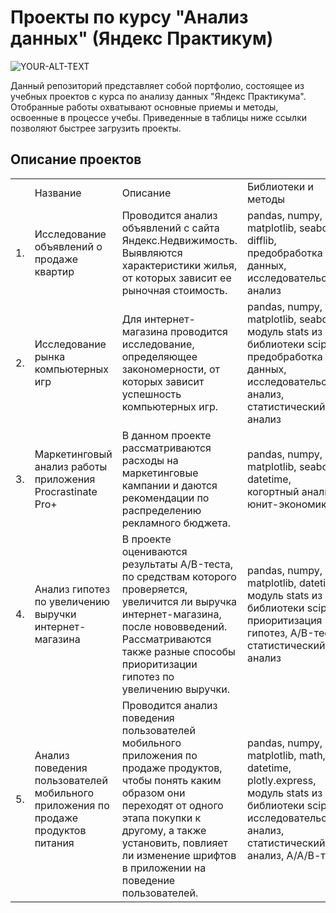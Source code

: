 #    Проекты по курсу "Анализ данных" (Яндекс Практикум)

<picture>
 <source media="(prefers-color-scheme: dark)" srcset="YOUR-DARKMODE-IMAGE">
 <source media="(prefers-color-scheme: light)" srcset="da_YP_images/картинка.jpg">
 <img alt="YOUR-ALT-TEXT" src="YOUR-DEFAULT-IMAGE">
</picture>


Данный репозиторий представляет собой портфолио, состоящее из учебных проектов с курса по анализу данных "Яндекс Практикума". 
Отобранные работы охватывают основные приемы и методы, освоенные в процессе учебы. Приведенные в таблицы ниже ссылки позволяют быстрее загрузить проекты.

## Описание проектов

<table>
  <tr>
    <td>&nbsp;</td>
    <td>Название</td>
    <td>Описание</td>
    <td>Библиотеки и методы</td>
    <td>Ссылка</td>
  </tr>
  <tr>
    <td>1.</td>
    <td>Исследование объявлений о продаже квартир</td>
    <td>Проводится анализ объявлений с сайта Яндекс.Недвижимость. Выявляются характеристики жилья, от которых зависит ее рыночная стоимость.</td>
    <td>pandas, numpy, matplotlib, seaborn, difflib, предобработка данных, исследовательский анализ</td>
    <td><a href="https://nbviewer.org/github/leilaall/da_YP/blob/main/1.%20Исследование%20объявлений%20о%20продаже%20квартир/Исследование%20объявлений%20о%20продаже%20квартир.ipynb" target="_blank">Проект_1</a></td>
  </tr>
  <tr>
    <td>2.</td>
    <td>Исследование рынка компьютерных игр</td>
    <td>Для интернет-магазина проводится исследование, определяющее закономерности, от которых зависит успешность компьютерных игр.</td>
    <td>pandas, numpy, matplotlib, seaborn, модуль stats из библиотеки scipy, предобработка данных, исследовательский анализ, статистический анализ</td>
    <td><a href="https://nbviewer.org/github/leilaall/da_YP/blob/main/2.%20Исследование%20рынка%20компьютерных%20игр/Исследование%20рынка%20компьютерных%20игр.ipynb" target="_blank">Проект_2</a></td>
  </tr>
  <tr>
    <td>3.</td>
    <td>Маркетинговый анализ работы приложения Procrastinate Pro+</td>
    <td>В данном проекте рассматриваются расходы на маркетинговые кампании и даются рекомендации по распределению рекламного бюджета. </td>
    <td>pandas, numpy, matplotlib, seaborn, datetime, когортный анализ, юнит-экономика</td>
    <td><a href="https://nbviewer.org/github/leilaall/da_YP/blob/main/3.%20Маркетинговый%20анализ%20работы%20приложения%20Procrastinate%20Pro/Маркетинговый%20анализ%20работы%20приложения%20Procrastinate%20Pro.ipynb" target="_blank">Проект_3</a></td>
  </tr>
  <tr>
    <td>4.</td>
    <td>Анализ гипотез по увеличению выручки интернет-магазина</td>
    <td>В проекте оцениваются результаты A/B-теста, по средствам которого проверяется, увеличится ли выручка интернет-магазина, после нововведений. Рассматриваются также разные способы приоритизации гипотез по увеличению выручки.</td>
    <td>pandas, numpy, matplotlib, datetime, модуль stats из библиотеки scipy, приоритизация гипотез, A/B-тест, статистический анализ</td>
    <td><a href="https://nbviewer.org/github/leilaall/da_YP/blob/main/4.%20Анализ%20гипотез%20по%20увеличению%20выручки%20интернет-магазина/Анализ%20гипотез%20по%20увеличению%20выручки%20интернет-магазина.ipynb" target="_blank">Проект_4</a></td>
  </tr>
  <tr>
    <td>5.</td>
    <td>Анализ поведения пользователей мобильного приложения по продаже продуктов питания</td>
    <td>Проводится анализ поведения пользователей мобильного приложения по продаже продуктов, чтобы понять каким образом они переходят от одного этапа покупки к другому, а также установить, повлияет ли изменение шрифтов в приложении на поведение пользователей.</td>
    <td>pandas, numpy, matplotlib, math, datetime, plotly.express, модуль stats из библиотеки scipy, исследовательский анализ, статистический анализ, А/А/В-тест</td>
    <td><a href="https://nbviewer.org/github/leilaall/da_YP/blob/main/5.%20Анализ%20поведения%20пользователей%20мобильного%20приложения%20по%20продаже%20продуктов%20питания/Анализ%20поведения%20пользователей%20мобильного%20приложения%20по%20продаже%20продуктов%20питания.ipynb" target="_blank">Проект_5</a></td>
  </tr>
</table>


